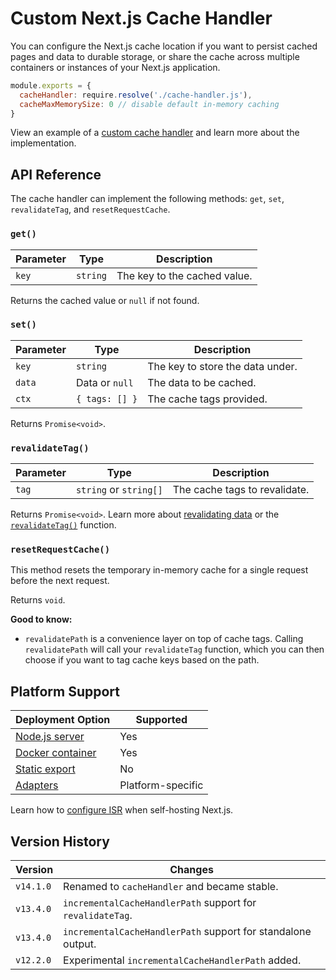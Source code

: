 # Custom Next.js Cache Handler

You can configure the Next.js cache location if you want to persist cached pages
and data to durable storage, or share the cache across multiple containers or
instances of your Next.js application.

```js filename="next.config.js"
module.exports = {
  cacheHandler: require.resolve('./cache-handler.js'),
  cacheMaxMemorySize: 0 // disable default in-memory caching
}
```

View an example of a
[custom cache handler](/docs/app/guides/self-hosting.md#configuring-caching) and
learn more about the implementation.

## API Reference

The cache handler can implement the following methods: `get`, `set`,
`revalidateTag`, and `resetRequestCache`.

### `get()`

| Parameter | Type     | Description                  |
| --------- | -------- | ---------------------------- |
| `key`     | `string` | The key to the cached value. |

Returns the cached value or `null` if not found.

### `set()`

| Parameter | Type           | Description                      |
| --------- | -------------- | -------------------------------- |
| `key`     | `string`       | The key to store the data under. |
| `data`    | Data or `null` | The data to be cached.           |
| `ctx`     | `{ tags: [] }` | The cache tags provided.         |

Returns `Promise<void>`.

### `revalidateTag()`

| Parameter | Type                   | Description                   |
| --------- | ---------------------- | ----------------------------- |
| `tag`     | `string` or `string[]` | The cache tags to revalidate. |

Returns `Promise<void>`. Learn more about
[revalidating data](/docs/app/guides/incremental-static-regeneration.md) or the
[`revalidateTag()`](/docs/app/api-reference/functions/revalidateTag.md)
function.

### `resetRequestCache()`

This method resets the temporary in-memory cache for a single request before the
next request.

Returns `void`.

**Good to know:**

- `revalidatePath` is a convenience layer on top of cache tags. Calling
  `revalidatePath` will call your `revalidateTag` function, which you can then
  choose if you want to tag cache keys based on the path.

## Platform Support

| Deployment Option                                                      | Supported         |
| ---------------------------------------------------------------------- | ----------------- |
| [Node.js server](/docs/app/getting-started/deploying.md#nodejs-server) | Yes               |
| [Docker container](/docs/app/getting-started/deploying.md#docker)      | Yes               |
| [Static export](/docs/app/getting-started/deploying.md#static-export)  | No                |
| [Adapters](/docs/app/getting-started/deploying.md#adapters)            | Platform-specific |

Learn how to [configure ISR](/docs/app/guides/self-hosting.md#caching-and-isr)
when self-hosting Next.js.

## Version History

| Version   | Changes                                                      |
| --------- | ------------------------------------------------------------ |
| `v14.1.0` | Renamed to `cacheHandler` and became stable.                 |
| `v13.4.0` | `incrementalCacheHandlerPath` support for `revalidateTag`.   |
| `v13.4.0` | `incrementalCacheHandlerPath` support for standalone output. |
| `v12.2.0` | Experimental `incrementalCacheHandlerPath` added.            |
